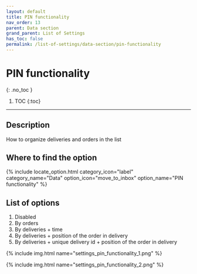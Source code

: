```yaml
---
layout: default
title: PIN functionality
nav_order: 13
parent: Data section
grand_parent: List of Settings
has_toc: false
permalink: /list-of-settings/data-section/pin-functionality
---
```


# PIN functionality
{: .no_toc }

1. TOC
{:toc}

---

## Description
How to organize deliveries and orders in the list

## Where to find the option
{% include locate_option.html category_icon="label" category_name="Data" option_icon="move_to_inbox" option_name="PIN functionality" %}

## List of options
1. Disabled
1. By orders
1. By deliveries + time
1. By deliveries + position of the order in delivery
1. By deliveries + unique delivery id + position of the order in delivery

{% include img.html name="settings_pin_functionality_1.png" %}

{% include img.html name="settings_pin_functionality_2.png" %}
